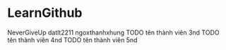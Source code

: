# LearnGithub
NeverGiveUp
datlt2211
ngoxthanhxhung
TODO tên thành viên 3nd
TODO tên thành viên 4nd
TODO tên thành viên 5nd
